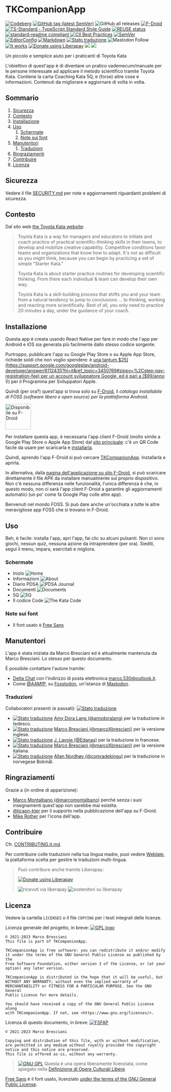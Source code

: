 <!--
© 2021-2023 Marco Bresciani

Copying and distribution of this file, with or without modification,
are permitted in any medium without royalty provided the copyright
notice and this notice are preserved.
This file is offered as-is, without any warranty.

SPDX-FileCopyrightText: 2021-2023 Marco Bresciani

SPDX-License-Identifier: FSFAP
-->
# TKCompanionApp

[![Codeberg](https://img.shields.io/github/license/marcoxbresciani/tkcompanionapp?logo=gnu)](https://codeberg.org/marco.bresciani/TKCompanionApp/src/branch/master/COPYING)
[![GitHub tag (latest SemVer)](https://img.shields.io/github/v/tag/marcoXbresciani/TKCompanionApp?color=black&logo=codeberg&sort=semver)](https://codeberg.org/marco.bresciani/TKCompanionApp/src/tag/6.1.1)
![GitHub all releases](https://img.shields.io/github/downloads/marcoXbresciani/TKCompanionApp/total?logo=github)
[![F-Droid](https://img.shields.io/f-droid/v/name.bresciani.marco.tkcompanionapp?logo=fdroid)](https://f-droid.org/en/packages/name.bresciani.marco.tkcompanionapp/)
[![TS-Standard - TypeScript Standard Style Guide](https://badgen.net/badge/code%20style/ts-standard/blue?icon=typescript)](https://github.com/standard/ts-standard)
[![REUSE status](https://api.reuse.software/badge/github.com/marcoXbresciani/TKCompanionApp)](https://api.reuse.software/info/github.com/marcoXbresciani/TKCompanionApp)
[![standard-readme compliant](https://img.shields.io/badge/readme%20style-standard-brightgreen.svg?style=flat-square)](https://github.com/RichardLitt/standard-readme)
[![CII Best Practices](https://bestpractices.coreinfrastructure.org/projects/6084/badge)](https://bestpractices.coreinfrastructure.org/projects/6084)
[![SemVer](https://img.shields.io/badge/SemVer-2.0.0-informational?logo=semver&style=plastic)](https://semver.org/)
[![EditorConfig](https://img.shields.io/static/v1?label=use&logo=editorconfig&message=EditorConfig&style=plastic)](https://internal.repos.regiongold.com/bitbucket/projects/GDP/repos/customer-sdk/browse/.editorconfig)
[![Markdown](https://img.shields.io/badge/made%20with-markdown-black?logo=markdown&style=plastic)](https://github.github.com/gfm/)
[![Stato traduzione](https://hosted.weblate.org/widgets/tkcompanionapp/-/svg-badge.svg)](https://hosted.weblate.org/engage/tkcompanionapp/)
![Mastodon Follow](https://img.shields.io/mastodon/follow/000091124?domain=https%3A%2F%2Ffosstodon.org&style=social)
[![It works](https://badgen.net/badge/works%20on/my%20machine/blue)](https://blog.codinghorror.com/the-works-on-my-machine-certification-program/)
<a href="https://liberapay.com/marcoXbresciani/donate"><img alt="Donate using Liberapay" src="https://liberapay.com/assets/widgets/donate.svg"></a>
<img src="https://img.shields.io/liberapay/receives/marcoXbresciani.svg?logo=liberapay">
<img src="https://img.shields.io/liberapay/patrons/marcoXbresciani.svg?logo=liberapay">

Un piccolo e semplice aiuto per i praticanti di Toyota Kata

L'obiettivo di quest'app è di diventare un pratico vademecum/manuale per
le persone interessate ad applicare il metodo scientifico tramite Toyota
Kata.
Contiene la carta Coaching Kata 5Q, e (forse) altre cose e informazioni.
Contenuti da migliorare e aggiornare di volta in volta.

## Sommario
1. [Sicurezza](#sicurezza)
1. [Contesto](#contesto)
1. [Installazione](#installazione)
1. [Uso](#uso)
   1. [Schermate](#schermate)
   1. [Note sui font](#note-sui-font)
1. [Manutentori](#manutentori)
   1. [Traduzioni](#traduzioni)
1. [Ringraziamenti](#ringraziamenti)
1. [Contribuire](#contribuire)
1. [Licenza](#licenza)

## Sicurezza
Vedere il file [SECURITY.md](/docs/SECURITY.md) per note e aggiornamenti
riguardanti problemi di sicurezza.

## Contesto
Dal sito web
[the Toyota Kata website](http://www-personal.umich.edu/~mrother/Homepage.html):
> Toyota Kata is a way for managers and educators to initiate and coach
> practice of practical scientific-thinking skills in their teams, to
> develop and mobilize creative capability.
> Competitive conditions favor teams and organizations that know how to
> adapt.
> It's not as difficult as you might think, because you can begin by
> practicing a set of simple "Starter Kata."
>
> Toyota Kata is about starter practice routines for developing
> scientific thinking.
> From there each individual & team can develop their own way.
>
> Toyota Kata is a skill-building process that shifts you and your team
> from a natural tendency to jump to conclusions ... to thinking,
> working and reacting more scientifically.
> Best of all, you only need to practice 20 minutes a day, under the
> guidance of your coach.

## Installazione
Questa app è creata usando React Native per fare in modo che l'app per
Android e iOS sia generata più facilmente dallo stesso codice sorgente.

Purtroppo, pubblicare l'app su Google Play Store o su Apple App Store,
richiede soldi che non voglio spendere: è
[una tantum $25](https://support.google.com/googleplay/android-developer/answer/6112435?hl=it&ref_topic=3450769#zippy=%2Cstep-pay-registration-fee)
per un account sviluppatore Google, ed è pari a
[$99/anno](https://developer.apple.com/support/enrollment/) (!) per il
Programma per Sviluppatori Apple.

Quindi (per ora?) quest'app si trova solo su
[F-Droid](https://f-droid.org/), il _catalogo installabile di FOSS
(software libero e open source) per la piattaforma Android_.

[<img src="https://fdroid.gitlab.io/artwork/badge/get-it-on-it.png" alt="Disponibile su F-Droid" height="80">](https://f-droid.org/packages/name.bresciani.marco.tkcompanionapp)

Per installare questa app, è necessaria l'app client F-Droid (molto
simile a Google Play Store o Apple App Store) dal
[sito principale](https://www.f-droid.org/): c'è un QR Code facile da
usare per scaricarla e
[installarla](https://en.wikipedia.org/wiki/F-Droid#Client_application).

Quindi, aprendo l'app F-Droid si può cercare
[TKCompanionApp](https://f-droid.org/en/packages/name.bresciani.marco.tkcompanionapp/).
Installarla e aprirla.

In alternativa, dalla
[pagina dell'applicazione su sito F-Droid](https://f-droid.org/en/packages/name.bresciani.marco.tkcompanionapp/),
si può scaricare direttamente il file APK da installare manualmente sul
proprio dispositivo.
Non c'è nessuna differenza nelle funzionalità, l'unica differenza è che,
in questo modo, non ci sarà l'app client F-Droid a garantire gli
aggiornamenti automatici (un po' come fa Google Play colle altre app).

Benvenuti nel mondo FOSS.
Si può dare anche un'occhiata a tutte le altre meravigliose app FOSS che
si trovano in F-Droid.

## Uso
Beh, è facile: installa l'app, apri l'app, fai clic su alcuni pulsanti.
Non ci sono giochi, nessun quiz, nessuna azione da intraprendere (per
ora).
Siediti, segui il menu, impara, esercitati e migliora.

### Schermate
* Inizio
  ![Home](fastlane/metadata/android/it-IT/images/phoneScreenshots/home.png)
* Informazioni
  ![About](fastlane/metadata/android/it-IT/images/phoneScreenshots/about.png)
* Diario PDSA
  ![PDSA Journal](fastlane/metadata/android/it-IT/images/phoneScreenshots/pdsa.png)
* Documenti
  ![Documents](fastlane/metadata/android/it-IT/images/phoneScreenshots/docs.png)
* 5Q
  ![5Q](fastlane/metadata/android/it-IT/images/phoneScreenshots/5Q.png)
* Il codice Code
  ![The Kata Code](fastlane/metadata/android/it-IT/images/phoneScreenshots/tkc.png)

### Note sui font
* Il font usato è [Free
  Sans](https://www.gnu.org/software/freefont/index.html)

## Manutentori
L'app è stata iniziata da Marco Bresciani ed è attualmente mantenuta da
Marco Bresciani.
Lo stesso per questo documento.

È possibile contattare l'autore tramite:
* [Delta Chat](https://delta.chat/en/) con l'indirizzo di posta
  elettronica [marco.530@outlook.it](mailto:marco.530@outlook.it).
* Come <a rel="me" href="https://fosstodon.org/@AAMfP">@AAMfP</a>, su
  [Fosstodon](https://fosstodon.org), un'istanza di
  [Mastodon](https://joinmastodon.org/).

### Traduzioni
Collaboratori presenti (e passati):
[![Stato traduzione](https://hosted.weblate.org/widgets/tkcompanionapp/-/287x66-grey.png)](https://hosted.weblate.org/engage/tkcompanionapp/)
* [![Stato traduzione](https://hosted.weblate.org/widgets/tkcompanionapp/de/svg-badge.svg)](https://hosted.weblate.org/engage/tkcompanionapp/de/)
  [Amy Dora Lang (@amydoralang)](https://hosted.weblate.org/user/amydoralang/)
  per la traduzione in tedesco.
* [![Stato traduzione](https://hosted.weblate.org/widgets/tkcompanionapp/en/svg-badge.svg)](https://hosted.weblate.org/engage/tkcompanionapp/en/)
  [Marco Bresciani (@marcoXbresciani)](https://codeberg.org/marco.bresciani)
  per la versione inglese.
* [![Stato traduzione](https://hosted.weblate.org/widgets/tkcompanionapp/fr/svg-badge.svg)](https://hosted.weblate.org/engage/tkcompanionapp/fr/)
  [J. Lavoie (@Edanas)](https://hosted.weblate.org/user/Edanas/) per la
  traduzione in francese.
* [![Stato traduzione](https://hosted.weblate.org/widgets/tkcompanionapp/it-IT/svg-badge.svg)](https://hosted.weblate.org/engage/tkcompanionapp/it-IT/)
  [Marco Bresciani (@marcoXbresciani)](https://codeberg.org/marco.bresciani)
  per la versione italiana.
* [![Stato traduzione](https://hosted.weblate.org/widgets/tkcompanionapp/nb_NO/svg-badge.svg)](https://hosted.weblate.org/engage/tkcompanionapp/nb_NO/)
  [Allan Nordhøy (@comradekingu)](https://github.com/comradekingu) per
  la traduzione in norvegese Bokmål.

## Ringraziamenti
Grazie a (in ordine di apparizione):
* [Marco Montalbano (@marcomontalbano)](https://github.com/marconontalbano)
  perché senza i suoi insegnamenti quest'app non sarebbe mai esistita.
* [@licaon-kter](https://github.com/licaon-kter) per il supporto nella
  pubblicazione dell'app su F-Droid.
* [Mike Rother](http://www-personal.umich.edu/~mrother/Homepage.html)
  per l'icona dell'app.

## Contribuire
Cfr. [CONTRIBUTING.it.md](/docs/CONTRIBUTING.it.md).

Per contribuire colle traduzioni nella tua lingua madre, puoi vedere
[Weblate](https://hosted.weblate.org/engage/tkcompanionapp/), la
piattaforma scelta per gestire le traduzioni multi-lingua.

> Puoi contribure anche tramite Liberapay:
>
> <a href="https://liberapay.com/marcoXbresciani/donate"><img alt="Donate using Liberapay" src="https://liberapay.com/assets/widgets/donate.svg"></a>
>
> <img alt="ricevuti via liberapay" src="https://img.shields.io/liberapay/receives/marcoXbresciani.svg?logo=liberapay">
> <img alt="sostenitori su liberapay" src="https://img.shields.io/liberapay/patrons/marcoXbresciani.svg?logo=liberapay">

## Licenza
Vedere la cartella `LICENSES` o il file `COPYING` per i testi integrali
delle licenze.

Licenza generale del progetto, in breve:
[![GPL logo](https://www.gnu.org/graphics/gplv3-or-later.svg)](https://www.gnu.org/licenses/gpl-3.0.html)
```text
© 2021-2023 Marco Bresciani
This file is part of TKCompanionApp.

TKCompanionApp is free software: you can redistribute it and/or modify
it under the terms of the GNU General Public License as published by the
Free Software Foundation, either version 3 of the License, or (at your
option) any later version.

TKCompanionApp is distributed in the hope that it will be useful, but
WITHOUT ANY WARRANTY; without even the implied warranty of
MERCHANTABILITY or FITNESS FOR A PARTICULAR PURPOSE. See the GNU General
Public License for more details.

You should have received a copy of the GNU General Public License along
with TKCompanionApp. If not, see <https://www.gnu.org/licenses/>.
```

Licenza di questo documento, in breve:
[![FSFAP](https://img.shields.io/badge/license-FSFAP-orange?logo=gnu&style=plastic)](https://www.gnu.org/prep/maintain/html_node/License-Notices-for-Other-Files.html)
```text
© 2021-2023 Marco Bresciani

Copying and distribution of this file, with or without modification,
are permitted in any medium without royalty provided the copyright
notice and this notice are preserved.
This file is offered as-is, without any warranty.
```

> [![GNU GPL](https://freedomdefined.org/upload/9/99/GPL_black.png)]()
> Questa è una opera liberamente licenziata, come spiegato nella
> [Definizione di Opere Culturali Libere](https://freedomdefined.org/Definition).

[Free Sans](https://www.gnu.org/software/freefont/index.html) è il font
usato, licenziato [under the terms of the GNU General Public
License](https://www.gnu.org/software/freefont/license.html).
